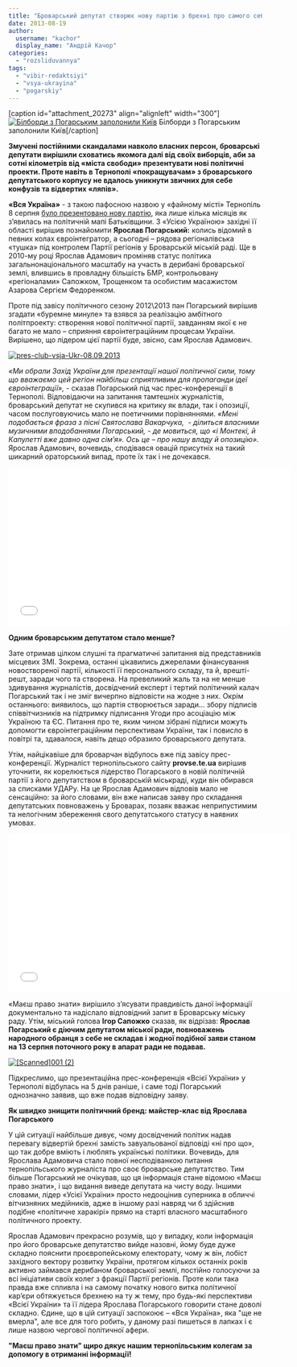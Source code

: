 ```yaml
---
title: "Броварський депутат створює нову партію з брехні про самого себе - ДОКУМЕНТИ, ВІДЕО"
date: 2013-08-19
author: 
  username: "kachor"
  display_name: "Андрій Качор"
categories: 
  - "rozsliduvannya"
tags: 
  - "vibir-redaktsiyi"
  - "vsya-ukrayina"
  - "pogarskiy"
---
```


\[caption id="attachment\_20273" align="alignleft" width="300"\][![Білборди з Погарським заполонили Київ](https://mpz.brovary.org/wp-content/uploads/2013/08/IMAG0037.jpg)](https://mpz.brovary.org/wp-content/uploads/2013/08/IMAG0037.jpg) Білборди з Погарським заполонили Київ\[/caption\]

**Змучені постійними скандалами навколо власних персон, броварські депутати вирішили сховатись якомога далі від своїх виборців, аби за сотні кілометрів від «міста свободи» презентувати нові політичні проекти. Проте навіть в Тернополі «покращувачам» з броварського депутатського корпусу не вдалось уникнути звичних для себе конфузів та відвертих «ляпів».**

**«Вся Україна»** - з такою пафосною назвою у «файному місті» Тернопіль 8 серпня [було презентовано нову партію](http://provse.te.ua/2013/08/ternopoljan-ahituvaly-za-jevropu-z-falshyvym-brendom/), яка лише кілька місяців як з’явилась на політичній мапі Батьківщини. З «Усією Україною» західні її області вирішив познайомити **Ярослав Погарський:** колись відомий в певних колах євроінтегратор, а сьогодні – рядова регіоналівська «тушка» під контролем Партії регіонів у Броварській міській раді. Ще в 2010-му році Ярослав Адамович проміняв статус політика загальнонаціонального масштабу на участь в дерибані броварської землі, влившись в провладну більшість БМР, контрольовану «регіоналами» Сапожком, Трощенком та особистим масажистом Азарова Сергієм Федоренком.

Проте під завісу політичного сезону 2012\\2013 пан Погарський вирішив згадати «буремне минуле» та взявся за реалізацію амбітного політпроекту: створення нової політичної партії, завданням якої є не багато не мало – сприяння євроінтеграційним процесам України. Вирішено, що лідером цієї партії буде, звісно, сам Ярослав Адамович.

[![pres-club-vsja-Ukr-08.09.2013](https://mpz.brovary.org/wp-content/uploads/2013/08/pres-club-vsja-Ukr-08.09.2013.jpg)](https://mpz.brovary.org/wp-content/uploads/2013/08/pres-club-vsja-Ukr-08.09.2013.jpg)

_«Ми обрали Захід України для презентації нашої політичної сили, тому що вважаємо цей регіон найбільш сприятливим для пропаганди ідеї євроінтеграції»,_ - сказав Погарський під час прес-конференції в Тернополі. Відповідаючи на запитання тамтешніх журналістів, броварський депутат не скупився на критику як влади, так і опозиції, часом послуговуючись мало не поетичними порівняннями. _«Мені подобається фраза з пісні Святослава Вакарчука,  - ділиться власними музичними вподобаннями Погарський, - де мовиться, що «і Монтекі, й Капулетті вже давно одна сім’я». Ось це – про нашу владу й опозицію»._ Ярослав Адамович, вочевидь, сподівався овацій присутніх на такий шикарний ораторський випад, проте їх так і не дочекався.

<iframe src="//www.youtube.com/embed/JDIH8y82FEI" height="315" width="560" allowfullscreen frameborder="0"></iframe>

**Одним броварським депутатом стало менше?**

Зате отримав цілком слушні та прагматичні запитання від представників місцевих ЗМІ. Зокрема, останні цікавились джерелами фінансування новоствореної партії, кількості її персонального складу, та й, врешті-решт, заради чого та створена. На превеликий жаль та на не менше здивування журналістів, досвідчений експерт і тертий політичний калач Погарський так і не зміг вичерпно відповісти на жодне з них. Окрім останнього: виявилось, що партія створюється заради… збору підписів співвітчизників на підтримку підписання Угоди про асоціацію між Україною та ЄС. Питання про те, яким чином зібрані підписи можуть допомогти євроінтеграційним перспективам України, так і повисло в повітрі та, здавалося, навіть дещо образило броварського депутата.

Утім, найцікавіше для броварчан відбулось вже під завісу прес-конференції. Журналіст тернопільського сайту **provse.te.ua** вирішив уточнити, як корелюється лідерство Погарського в новій політичній партії з його депутатством в броварській міськраді, куди він обирався за списками УДАРу. На це Ярослав Адамович відповів мало не сенсаційно: за його словами, він вже написав заяву про складання депутатських повноважень у Броварах, позаяк вважає неприпустимим та нелогічним збереження свого депутатського статусу в наявних умовах.

<iframe src="//www.youtube.com/embed/C3x42vm2FmQ" height="315" width="560" allowfullscreen frameborder="0"></iframe>

«Маєш право знати» вирішило з’ясувати правдивість даної інформації документально та надіслало відповідний запит в Броварську міську раду. Утім, міський голова **Ігор Сапожко** сказав, як відрізав: **Ярослав Погарський є діючим депутатом міської ради, повноважень народного обранця з себе не складав і жодної подібної заяви станом на 13 серпня поточного року в апарат ради не подавав.**

[![[Scanned]001 (2)](https://mpz.brovary.org/wp-content/uploads/2013/08/Scanned001-2.jpg)](https://mpz.brovary.org/wp-content/uploads/2013/08/Scanned001-2.jpg)

Підкреслимо, що презентаційна прес-конференція «Всієї України» у Тернополі відбулась на 5 днів раніше, і саме тоді Погарський однозначно заявив, що вже подав відповідну заяву.

**Як швидко знищити політичний бренд: майстер-клас від Ярослава Погарського**

У цій ситуації найбільше дивує, чому досвідчений політик надав перевагу відвертій брехні замість завуальованої відповіді «ні про що», що так добре вміють і люблять українські політики. Вочевидь, для Ярослава Адамовича стало повної несподіванкою питання тернопільського журналіста про своє броварське депутатство. Тим більше Погарський не очікував, що ця інформація стане відомою «Маєш право знати», і що видання виведе депутата на чисту воду. Іншими словами, лідер «Усієї України» просто недооцінив суперника в обличчі вітчизняних медійників, адже в іншому разі навряд чи б здійснив подібне «політичне харакірі» прямо на старті власного масштабного політичного проекту.

Ярослав Адамович прекрасно розумів, що у випадку, коли інформація про його броварське депутатство вийде назовні, йому буде дуже складно пояснити проєвропейському електорату, чому ж він, лобіст західного вектору розвитку України, протягом кількох останніх років активно займався дерибаном броварської землі, постійно голосуючи за всі ініціативи своїх колег з фракції Партії регіонів. Проте коли така правда вже спливла і на самому початку нового витка політичної кар’єри обтяжується брехнею на ту ж тему, про будь-які перспективи «Всієї України» та її лідера Ярослава Погарського говорити стане доволі складно. Єдине, що в цій ситуації заспокоює – «Вся Україна», яка "ще не вмерла", але все для того робить, у даному разі пишеться в лапках і є лише назвою чергової політичної афери.

**"Маєш право знати" щиро дякує нашим тернопільським колегам за допомогу в отриманні інформації!**
